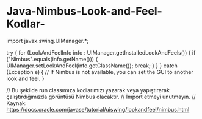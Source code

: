 # Java-Nimbus-Look-and-Feel-Kodlar-




import javax.swing.UIManager.*;

try {
    for (LookAndFeelInfo info : UIManager.getInstalledLookAndFeels()) {
        if ("Nimbus".equals(info.getName())) {
            UIManager.setLookAndFeel(info.getClassName());
            break;
        }
    }
} catch (Exception e) {
    // If Nimbus is not available, you can set the GUI to another look and feel.
}



// Bu şekilde run classımıza kodlarımızı yazarak veya yapıştırarak çalıştırdığımızda görüntüsü Nimbus olacaktır. 
// İmport etmeyi unutmayın.
// Kaynak: https://docs.oracle.com/javase/tutorial/uiswing/lookandfeel/nimbus.html
